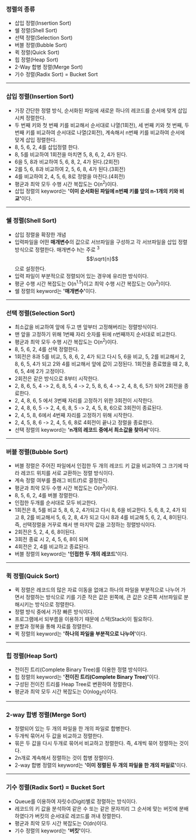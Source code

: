 ### 정렬의 종류

- 삽입 정렬(Insertion Sort)
- 쉘 정렬(Shell Sort)
- 선택 정렬(Selection Sort)
- 버블 정렬(Bubble Sort)
- 퀵 정렬(Quick Sort)
- 힙 정렬(Heap Sort)
- 2-Way 합병 정렬(Merge Sort)
- 기수 정렬(Radix Sort) = Bucket Sort

---

### 삽입 정렬(Insertion Sort)

- 가장 간단한 정렬 방식, 순서화된 파일에 새로운 하나의 레코드를 순서에 맞게 삽입시켜 정렬한다.
- 두 번째 키와 첫 번째 키를 비교해서 순서대로 나열(1회전), 세 번째 키와 첫 번째, 두 번째 키를 비교하여 순서대로 나열(2회전), 계속해서 n번째 키를 비교하여 순서에 맞게 삽입 정렬한다.
- 8, 5, 6, 2, 4를 삽입정렬 한다.
- 8, 5를 비교하여 1회전을 마치면 5, 8, 6, 2, 4가 된다.
- 6을 5, 8과 비교하여 5, 6, 8, 2, 4가 된다.(2회전)
- 2를 5, 6, 8과 비교하여 2, 5, 6, 8, 4가 된다.(3회전)
- 4를 비교하여 2, 4, 5, 6, 8로 정렬을 마친다.(4회전)
- 평균과 최악 모두 수행 시간 복잡도는 O(n<sup>2</sup>)이다.
- 삽입 정렬의 keyword는 <strong>'이미 순서화된 파일에 n번째 키를 앞의 n-1개의 키와 비교'</strong>이다.

---

### 쉘 정렬(Shell Sort)

- 삽입 정렬을 확장한 개념
- 입력파일을 어떤 **매개변수**의 값으로 서브파일을 구성하고 각 서브파일을 삽입 정렬 방식으로 정렬한다. 매개변수 h는 주로 <sup>3</sup>$$\sqrt{n}$$ 으로 설정한다.
- 입력 파일이 부분적으로 정렬되어 있는 경우에 유리한 방식이다.
- 평균 수행 시간 복잡도는 O(n<sup>1.5</sup>)이고 최악 수행 시간 복잡도는 O(n<sup>2</sup>)이다.
- 쉘 정렬의 keyword는 <strong>'매개변수'</strong>이다.

---

### 선택 정렬(Selection Sort)

- 최소값을 비교하여 앞에 두고 맨 앞부터 고정해버리는 정렬방식이다.
- 맨 앞을 고정하기 위해 1번째 자리 숫자를 뒤에 n번째까지 순서대로 비교한다.
- 평균과 최악 모두 수행 시간 복잡도는 O(n<sup>2</sup>)이다.
- 8, 5, 6, 2, 4를 선택 정렬한다.
- 1회전은 8과 5를 비교, 5, 8, 6, 2, 4가 되고 다시 5, 6을 비교, 5, 2를 비교해서 2, 8, 6, 5, 4가 되고 2와 4를 비교해서 앞에 값이 고정된다. 1회전을 종료했을 떄 2, 8, 6, 5, 4에 2가 고정이다.
- 2회전은 같은 방식으로 8부터 시작한다.
- 2, 8, 6, 5, 4 -> 2, 6, 8, 5, 4 -> 2, 5, 8, 6, 4 -> 2, 4, 8, 6, 5가 되어 2회전을 종료한다.
- 2, 4, 8, 6, 5 에서 3번째 자리를 고정하기 위한 3회전이 시작한다.
- 2, 4, 8, 6, 5 -> 2, 4, 6, 8, 5 -> 2, 4, 5, 8, 6으로 3회전이 종료된다.
- 2, 4, 5, 8, 6에서 4번째 자리를 고정하기 위해 시작한다.
- 2, 4, 5, 8, 6 -> 2, 4, 5, 6, 8로 4회전이 끝나고 정렬을 종료한다.
- 선택 정렬의 keyword는 <strong>'n개의 레코드 중에서 최소값을 찾아서'</strong>이다.

---

### 버블 정렬(Bubble Sort)

- 버블 정렬은 주어진 파일에서 인접한 두 개의 레코드 키 값을 비교하여 그 크기에 따라 레코드 위치를 서로 교환하는 정렬 방식이다.
- 계속 정렬 여부를 플래그 비트(f)로 결정한다.
- 평균과 최악 모두 수행 시간 복잡도는 O(n<sup>2</sup>)이다.
- 8, 5, 6, 2, 4를 버블 정렬한다.
- 인접한 두개를 순서대로 모두 비교한다.
- 1회전은 8, 5를 비교 5, 8, 6, 2, 4가되고 다시 8, 6을 비교한다. 5, 6, 8, 2, 4가 되고 8, 2를 비교해서 5, 6, 2, 8, 4가 되고 다시 8과 4를 비교해 5, 6, 2, 4, 8이된다. 즉, 선택정렬을 거꾸로 해서 맨 마지막 값을 고정하는 정렬방식이다.
- 2회전은 5, 2, 4, 6, 8이된다.
- 3회전 종료 시 2, 4, 5, 6, 8이 되며
- 4회전은 2, 4를 비교하고 종료된다.
- 버블 정렬의 keyword는 <strong>'인접한 두 개의 레코드'</strong>이다.

---

### 퀵 정렬(Quick Sort)

- 퀵 정렬은 레코드의 많은 자료 이동을 없애고 하나의 파일을 부분적으로 나누어 가면서 정렬하는 방식으로 키를 기준 작은 값은 왼쪽에, 큰 값은 오른쪽 서브파일로 분해시키는 방식으로 정렬한다.
- 정렬 방식 중에서 가장 빠른 방식이다.
- 프로그램에서 되부름을 이용하기 때문에 스택(Stack)이 필요하다.
- 분할과 정복을 통해 자료를 정렬한다.
- 퀵 정렬의 keyword는 <strong>'하나의 파일을 부분적으로 나누어'</strong>이다.

---

### 힙 정렬(Heap Sort)

- 전이진 트리(Complete Binary Tree)를 이용한 정렬 방식이다.
- 힙 정렬의 keyword는 <strong>'전이진 트리(Complete Binary Tree)'</strong>이다.
- 구성된 전이진 트리를 Heap Tree로 변환하여 정렬한다.
- 평균과 최악 모두 시간 복잡도는 O(nlog<sub>2</sub>n)이다.

---

### 2-way 합병 정렬(Merge Sort)

- 정렬되어 있는 두 개의 파일을 한 개의 파일로 합병한다.
- 두개씩 묶어서 두 값을 비교하고 정렬한다.
- 묶은 두 값을 다시 두개로 묶어서 비교하고 정렬한다. 즉, 4개씩 묶어 정렬하는 것이다.
- 2n개로 계속해서 정렬하는 것이 합병 정렬이다.
- 2-way 합병 정렬의 keyword는 <strong>'이미 정렬된 두 개의 파일을 한 개의 파일로'</strong>이다.

---

### 기수 정렬(Radix Sort) = Bucket Sort

- Queue를 이용하여 자릿수(Digit)별로 정렬하는 방식이다.
- 레코드의 키 값을 분석하여 같은 수 또는 같은 문자끼리 그 순서에 맞는 버킷에 분배하였다가 버킷의 순서대로 레코드를 꺼내 정렬한다.
- 평균과 최악 모두 시간 복잡도는 O(dn)이다.
- 기수 정렬의 keyword는 <strong>'버킷'</strong>이다.
